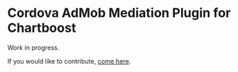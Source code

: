# Cordova AdMob Mediation Plugin for Chartboost

Work in progress.

If you would like to contribute, [come here](https://github.com/rehy/cordova-admob-mediation).
